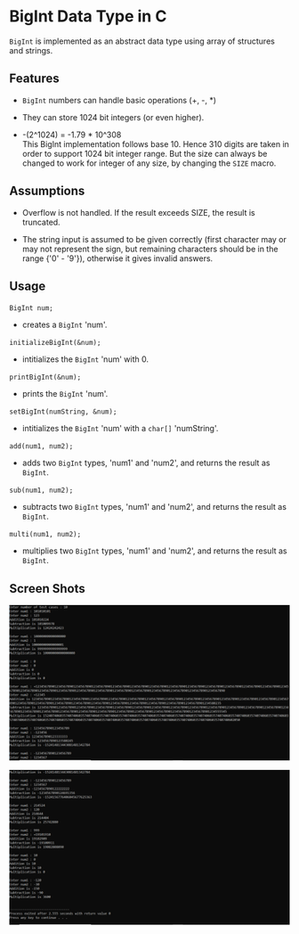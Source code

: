 # BigInt Data Type in C

`BigInt` is implemented as an abstract data type using array of structures and strings.

## Features

- `BigInt` numbers can handle basic operations (+, -, *)

- They can store 1024 bit integers (or even higher).

- -(2^1024) = -1.79 * 10^308
\
This BigInt implementation follows base 10. Hence 310 digits are taken in order to support 1024 bit integer range. But the size can always be changed to work for integer of any size, by changing the `SIZE` macro.

## Assumptions

- Overflow is not handled. If the result exceeds SIZE, the result is truncated.

- The string input is assumed to be given correctly (first character may or may not represent the sign, but remaining characters should be in the range {'0' - '9'}), otherwise it gives invalid answers.

## Usage

`BigInt num;`
- creates a `BigInt` 'num'.

`initializeBigInt(&num);`
- intitializes the `BigInt` 'num' with 0.

`printBigInt(&num);`
- prints the `BigInt` 'num'.

`setBigInt(numString, &num);`
- intitializes the `BigInt` 'num' with a `char[]` 'numString'.

`add(num1, num2);`
- adds two `BigInt` types, 'num1' and 'num2', and returns the result as `BigInt`.

`sub(num1, num2);`
- subtracts two `BigInt` types, 'num1' and 'num2', and returns the result as `BigInt`.

`multi(num1, num2);`
- multiplies two `BigInt` types, 'num1' and 'num2', and returns the result as `BigInt`.

## Screen Shots
![img1](images/1.png)

![img2](images/2.png)
